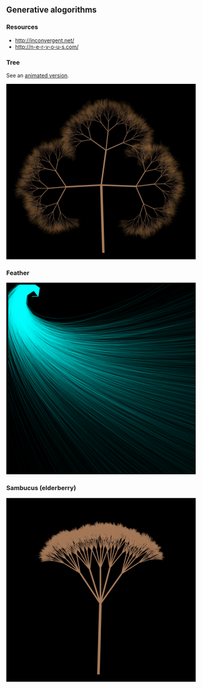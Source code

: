 ## Generative alogorithms

### Resources
- http://inconvergent.net/
- http://n-e-r-v-o-u-s.com/

### Tree
See an [animated version](https://rawgit.com/deanturpin/Generative/master/tree.html).

![](img/tree.png)

### Feather
![](img/feather.png)

### Sambucus (elderberry)
![](img/sambucus.png)
